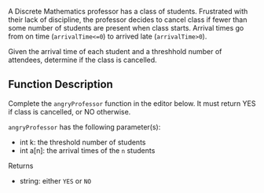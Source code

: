 A Discrete Mathematics professor has a class of students. Frustrated with their lack of discipline, the professor decides to cancel class if fewer than some number of students are present when class starts. Arrival times go from on time (`arrivalTime<=0`) to arrived late (`arrivalTime>0`).

Given the arrival time of each student and a threshhold number of attendees, determine if the class is cancelled.

## Function Description

Complete the `angryProfessor` function in the editor below. It must return YES if class is cancelled, or NO otherwise.

`angryProfessor` has the following parameter(s):

- int k: the threshold number of students
- int a[n]: the arrival times of the `n` students

Returns

- string: either `YES` or `NO`